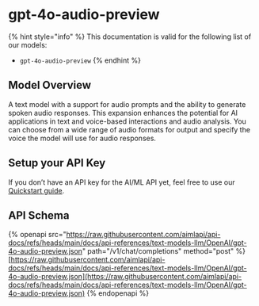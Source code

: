 # gpt-4o-audio-preview

{% hint style="info" %}
This documentation is valid for the following list of our models:

* `gpt-4o-audio-preview`
{% endhint %}

## Model Overview

A text model with a support for audio prompts and the ability to generate spoken audio responses. This expansion enhances the potential for AI applications in text and voice-based interactions and audio analysis. You can choose from a wide range of audio formats for output and specify the voice the model will use for audio responses.

## Setup your API Key

If you don’t have an API key for the AI/ML API yet, feel free to use our [Quickstart guide](https://docs.aimlapi.com/quickstart/setting-up).

## API Schema

{% openapi src="https://raw.githubusercontent.com/aimlapi/api-docs/refs/heads/main/docs/api-references/text-models-llm/OpenAI/gpt-4o-audio-preview.json" path="/v1/chat/completions" method="post" %}
[https://raw.githubusercontent.com/aimlapi/api-docs/refs/heads/main/docs/api-references/text-models-llm/OpenAI/gpt-4o-audio-preview.json](https://raw.githubusercontent.com/aimlapi/api-docs/refs/heads/main/docs/api-references/text-models-llm/OpenAI/gpt-4o-audio-preview.json)
{% endopenapi %}

